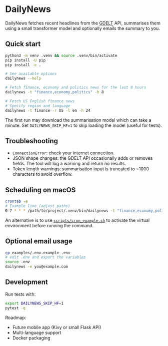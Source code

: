# DailyNews

DailyNews fetches recent headlines from the [GDELT](https://www.gdeltproject.org/) API,
summarises them using a small transformer model and optionally emails the
summary to you.

## Quick start

```bash
python3 -m venv .venv && source .venv/bin/activate
pip install -U pip
pip install -e .

# See available options
dailynews --help

# Fetch finance, economy and politics news for the last 8 hours
dailynews -t "finance,economy,politics" -h 8

# Fetch US English finance news
# Specify region and language
dailynews -t finance -r US -l en -h 24
```

The first run may download the summarisation model which can take a minute.
Set ``DAILYNEWS_SKIP_HF=1`` to skip loading the model (useful for tests).

## Troubleshooting

- `ConnectionError`: check your internet connection.
- JSON shape changes: the GDELT API occasionally adds or removes fields.  The
  tool will log a warning and return no results.
- Token length warnings: summarisation input is truncated to ~1000 characters to
  avoid overflow.

## Scheduling on macOS

```bash
crontab -e
# Example line (adjust paths)
0 7 * * * /path/to/project/.venv/bin/dailynews -t "finance,economy,politics" -h 8 >> /path/to/project/dailynews.log 2>&1
```

An alternative is to use [`scripts/cron_example.sh`](scripts/cron_example.sh) to
activate the virtual environment before running the command.

## Optional email usage

```bash
cp examples/.env.example .env
# edit .env and export the variables
source .env
dailynews -e you@example.com
```

## Development

Run tests with:

```bash
export DAILYNEWS_SKIP_HF=1
pytest -q
```

Roadmap:

- Future mobile app (Kivy or small Flask API)
- Multi-language support
- Docker packaging

